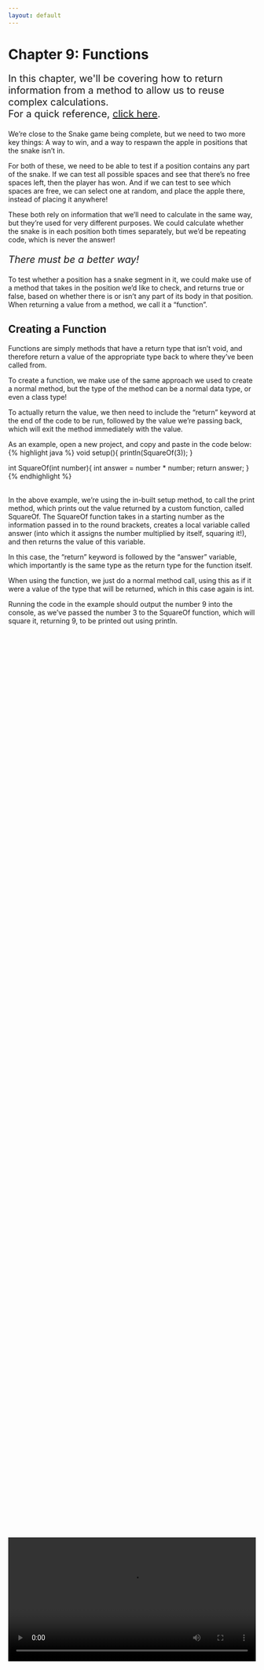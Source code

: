 ```yaml
---
layout: default
---
```


<h1>Chapter 9: Functions</h1>
<p style="font-size:20px">
In this chapter, we'll be covering how to return information from a method to allow us to reuse complex calculations.
<br>
For a quick reference, <a href="../QuickReference/functions">click here</a>.
<br></p>

We’re close to the Snake game being complete, but we need to two more key things: A way to win, and a way to respawn the apple in positions that the snake isn’t in. 

For both of these, we need to be able to test if a position contains any part of the snake. If we can test all possible spaces and see that there’s no free spaces left, then the player has won. And if we can test to see which spaces are free, we can select one at random, and place the apple there, instead of placing it anywhere!

These both rely on information that we’ll need to calculate in the same way, but they’re used for very different purposes. We could calculate whether the snake is in each position both times separately, but we’d be repeating code, which is never the answer!

<p style="font-size:20px"><i>There must be a better way!</i></p>

To test whether a position has a snake segment in it, we could make use of a method that takes in the position we’d like to check, and returns true or false, based on whether there is or isn’t any part of its body in that position. When returning a value from a method, we call it a “function”.

<h2 id="creating_a_function">Creating a Function</h2>
Functions are simply methods that have a return type that isn’t void, and therefore return a value of the appropriate type back to where they’ve been called from.

To create a function, we make use of the same approach we used to create a normal method, but the type of the method can be a normal data type, or even a class type!

To actually return the value, we then need to include the “return” keyword at the end of the code to be run, followed by the value we’re passing back, which will exit the method immediately with the value.

As an example, open a new project, and copy and paste in the code below:<br>
{% highlight java %}
void setup(){
  println(SquareOf(3));
}

int SquareOf(int number){
  int answer = number * number;
  return answer;
}
{% endhighlight %}

<br>
In the above example, we’re using the in-built setup method, to call the print method, which prints out the value returned by a custom function, called SquareOf. The SquareOf function takes in a starting number as the information passed in to the round brackets, creates a local variable called answer (into which it assigns the number multiplied by itself, squaring it!), and then returns the value of this variable.

In this case, the “return” keyword is followed by the “answer” variable, which importantly is the same type as the return type for the function itself.

When using the function, we just do a normal method call, using this as if it were a value of the type that will be returned, which in this case again is int.

Running the code in the example should output the number 9 into the console, as we’ve passed the number 3 to the SquareOf function, which will square it, returning 9, to be printed out using println.

<br>
<div style="display: flex; justify-content: center; align-items: center; height: 100%;">
  <video width="600" controls style="max-width: 100%;">
    <source src="{{ site.baseurl }}/Videos/Functions.mp4" type="video/mp4">
    Your browser does not support the video tag.
  </video>
</div>
<br>


<h2 id="putting_it_into_practice">Putting it into Practice</h2>
Back in the Snake project, we’re going to write a function that returns true or false, whether there is a segment of the snake that is in a specific position, which we can then make use of later!

First of all, let’s fill out the method declaration formula to declare the function. As before this is:
<blockquote style="font-size:20px">
TYPE NAME(){<br>
//CODE<br>
}<br>
</blockquote><br>
We want to make a function called HasSegmentAt, of type boolean, so we can write:<br>
{% highlight java %}
boolean HasSegmentAt(){
//code
}
{% endhighlight %}

<br>
We want to pass in information about the position we’re testing, so we should include some x and y parameters as below:<br>
{% highlight java %}
boolean HasSegmentAt( int x, int y ){
{% endhighlight %}

<br>
The code as it stands will be giving you errors, because the function doesn’t return a value. To fix this, let’s add in a line returning “false”, which can be our fallback for if we never find a place that does overlap with the x and y that gets passed in.

So far, the function should look like this:<br>
{% highlight java %}
boolean HasSegmentAt( int x, int y ){
return false;
}
{% endhighlight %}

<br>
We can now make use of the function, so that when we add more code to it, we can see when it’s working correctly.

Add the following line of code into your Snake’s Move method:<br>
{% highlight java %}
println( HasSegmentAt( 0, 0 ) );
{% endhighlight %}

We should now be able to move the snake through the top left of the screen, and see the value printed out turn true (once we’ve completed the code inside the function!). As we’re currently returning false no matter where the snake is, we should see “false” printed repeatedly to the console.

<h3>Task</h3>
<blockquote>Ahead of the line of code where we return false in the HasSegmentAt function, loop through each SnakeSegment, testing if its x is equal to the passed in x variable, AND testing if its y is equal to the passed in y variable. If both of these are true, return “true” from inside the loop, and the function will stop where it is, and jump immediately back to where it gets called from!</blockquote>

See if you can write this yourself, and follow along with the video below to make sure you’ve got it!

<br>
<div style="display: flex; justify-content: center; align-items: center; height: 100%;">
  <video width="600" controls style="max-width: 100%;">
    <source src="{{ site.baseurl }}/Videos/WritingASimpleFunction.mp4" type="video/mp4">
    Your browser does not support the video tag.
  </video>
</div>
<br>

You should now be able to move the snake through the top left corner of the canvas, during which the console should print out “true”.

Once you’re happy that this works, remove the line of code printing out the value of HasSegmentAt(0,0).

<h2 id="tying_it_all_together">Tying It All Together</h2>
This section ties together a lot of the content we’ve made use of over the course so far, so make sure to give it a go, looking back on the previous chapters as required.

We’re going to create a new class to store position data, and write a function that returns all of the spaces that are empty. This can then be used when we’re testing to see if there’s no spaces left (to check if we’ve won!) and in the RespawnApple method to select a random empty space to respawn the apple at.

When breaking this problem down, we can imagine that we need to:
<ul>
    <li>Create a list to store free positions</li>
    <li>Loop through every position the snake could be in.</li>
    <li>Add the position to the list if the snake does not have a segment there</li>
    <li>Return the free position list</li>
</ul>

<h3>Task</h3>
<blockquote>Follow along with the steps below, looking back over this chapter and previous chapters to apply the content we’ve covered so far!
<ol>
<li>Create a new class called “Position”</li>
<li>Give the position class an x and y variable, and a constructor that sets their values</li>
<li>Create a function in the main tab called GetFreePositions, with a return type of ArrayList&lt;Position>.</li>
<li>Inside the GetFreePositions function, create a new ArrayList&lt;Position> object called freePositions.</li>
<li>Return freePositions at the end of the function, giving yourself space to write some code to populate the list ahead of this.</li>
<li>Create an int variable at the top of the main tab called gridWidth, and set this to 25.</li>
<li>Create an int variable at the top of the main tab called gridHeight, and set this to 15.</li>
<li>Inside the GetFreePositions function, where you left space, write a for loop that loops from 0 to less than the value of gridWidth, call the counter variable “x”.</li>
<li>Inside the for loop, write another for loop, that loops from 0 to less than the value of gridHeight, call the counter variable “y”.</li>
<li>Inside the second for loop, we’re now at the point where we can test if each space is in free. Create a new Position object called “space”, passing in x*size, y*size as the position.</li>
<li>Write an if statement to test if the snake DOES NOT have a segment at the position of space.x, space.y.</li>
<li>Inside the curly brackets of the if statement, add space to the freePositions list using the add method.</li>
</ol>
</blockquote>

Your code should now appropriately loop through all of the possible grid locations that the snake could be at, and adds only those that the snake isn’t covering to the freePositions list, which then gets returned.

If you’re really stuck, or think you’re done, follow along with the video below!

<br>
<div style="display: flex; justify-content: center; align-items: center; height: 100%;">
  <video width="600" controls style="max-width: 100%;">
    <source src="{{ site.baseurl }}/Videos/WritingAComplexFunction.mp4" type="video/mp4">
    Your browser does not support the video tag.
  </video>
</div>
<br>

<h2 id="using_function_values">Using Function Values</h2>
We can now make use of the GetFreePositions function when respawning the apple, and when checking if the game has been won.

First, we need to make sure that the gridWidth and gridHeight variables are correct, so add the following code at the bottom of the main setup method:
{% highlight java %}
gridWidth = width/size;
gridHeight = height/size;
{% endhighlight %}
<br>
You may recognise this from the RespawnApple method, which we're now going to adapt!

To respawn the apple in a free position, we need to store the positions returned by the GetFreePositions function, then choose a random one, and place the apple appropriately.

Inside the RespawnApple method, paste the following code, replacing the code that was there before:<br>
{% highlight java %}
ArrayList<Position> freePositions = GetFreePositions();
    if (freePositions.size()>0) {
     int elementNumber = (int)random(0, freePositions.size());
      Position selectedPosition = freePositions.get(elementNumber);
      apple = new Apple(selectedPosition.x, selectedPosition.y);
    }
{% endhighlight %}

<br>
We should now be storing the result of the GetFreePositions function call directly into a new ArrayList of positions called “freePositions”. This is because even with complex return types, such as an ArrayList of Positions, we’re still just using the function call as a value, so assigning the value to a variable as normal is the same as it always was.

We then test if the size of the ArrayList is greater than 0, so we know that there are any free positions.

We can then store a random number between 0 and the size of the array in an int variable called “elementNumber”, and use this number in the get method on the ArrayList, to get the element at that point in the array. This position is stored in a new Position variable called selectedPosition, which is then used when creating a new Apple object to be stored in the apple variable.

Run your code, and you should see that the apple always respawns in a position that is freely available (it may take a while to test this!).

Because there's now going to be multiple ways for the game to end (winning or losing), we can bundle up the code that respawned the apple and recreated the snake into a method in the main tab, called ResetGame.

Finally, after the if statement testing whether the snake has crashed (in the main tab’s draw method), paste the following code:<br>
{% highlight java %}
      else if (GetFreePositions().size()==0) {
        //win
        ResetGame();
      }
{% endhighlight %}

<br>
In this example, we’re continuing the if, into an else if, which tests if there are no free positions left, by checking the size of the ArrayList returned by the GetFreePositions function, just as if it were any other ArrayList. If that is the case, we reset the game using the ResetGame method we just created.
If you’re unsure how we arrived at this code, make sure to watch along with the video below!


<br>
<h2 id="snake_video">Snake Game: Part 9</h2>
In this video, we'll be going through the previous steps, adding a game win condition, and respawning the apple in a free position.
<div style="display: flex; justify-content: center; align-items: center; height: 100%;">
  <video width="600" controls style="max-width: 100%;">
    <source src="{{ site.baseurl }}/Videos/SnakePart9.mp4" type="video/mp4">
    Your browser does not support the video tag.
  </video>
</div>

<br>
<h2>Summary</h2>
In this chapter, we covered the use of methods that return a value to repeat complex calculations without repeating code.


<br>
<h2>Explore</h2>
<ul>
    <li><h3><a href="../Extras/Switch_Statements">To run different code when a variable is set to different values do I have to use a massive set of if/else statements?</a></h3></li>
</ul>

<p style="font-size: 30px; text-align: right;"><a href="./inheritance">Chapter 10 >></a></p>

<br>
<br>
<br>

	{% include quiz_script.html %}